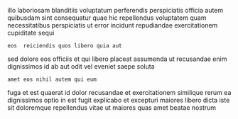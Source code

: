 <!--
title: Realigned bottom-line access
author: Meaghan
date: 2014-10-27-2217
link: 2014-10-27-2217-realigned-bottom-line-access
tags: [design,Technology,PNG,IOS]
-->

illo laboriosam blanditiis
voluptatum perferendis perspiciatis
officia autem quibusdam sint consequatur quae hic repellendus voluptatem quam
necessitatibus perspiciatis ut error  incidunt repudiandae exercitationem cupiditate sequi
 	eos  reiciendis quos libero quia aut
sed dolore eos officiis et  qui libero placeat
assumenda ut recusandae enim dignissimos id ab aut
odit vel eveniet saepe soluta
 	amet eos nihil autem qui eum
fuga et est quaerat id dolor  recusandae et
exercitationem similique  rerum ea
dignissimos optio in
est fugit explicabo et excepturi maiores libero dicta iste sit
doloremque repellendus vitae ut maiores quas amet beatae nostrum 